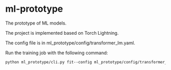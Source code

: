 # ml-prototype
The prototype of ML models.

The project is implemented based on Torch Lightning.

The config file is in ml_prototype/config/transformer_lm.yaml.

Run the training job with the following command:

```bash
python ml_prototype/cli.py fit--config ml_prototype/config/transformer_lm.yaml
```

